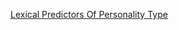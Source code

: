 [Lexical Predictors Of Personality Type](http://citeseerx.ist.psu.edu/viewdoc/summary?doi=10.1.1.60.6697)
